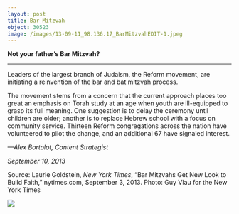 ```yaml
---
layout: post
title: Bar Mitzvah
object: 30523
image: /images/13-09-11_98.136.17_BarMitzvahEDIT-1.jpeg
---
```

**Not your father’s Bar Mitzvah?**

****

Leaders of the largest branch of Judaism, the Reform movement, are initiating a reinvention of the bar and bat mitzvah process.

The movement stems from a concern that the current approach places too great an emphasis on Torah study at an age when youth are ill-equipped to grasp its full meaning. One suggestion is to delay the ceremony until children are older; another is to replace Hebrew school with a focus on community service. Thirteen Reform congregations across the nation have volunteered to pilot the change, and an additional 67 have signaled interest.

*—Alex Bortolot, Content Strategist*

*September 10, 2013*

Source: Laurie Goldstein, *New York Times*, “Bar Mitzvahs Get New Look to Build Faith,” nytimes.com, September 3, 2013. Photo: Guy Vlau for the New York Times

![]({{siteurl.base}}/images/13-09-11_98.136.17_BarMitzvahEDIT-1.jpeg)

